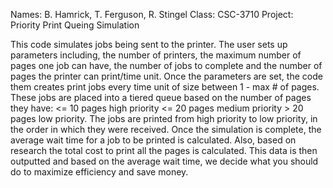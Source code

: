 Names: B. Hamrick, T. Ferguson, R. Stingel
Class: CSC-3710
Project: Priority Print Queing Simulation

This code simulates jobs being sent to the printer. The user sets up parameters including, the number
of printers, the maximum number of pages one job can have, the number of jobs to complete and the
number of pages the printer can print/time unit. Once the parameters are set, the code them creates
print jobs every time unit of size between 1 - max # of pages. These jobs are placed into a tiered
queue based on the number of pages they have: <= 10 pages high priority
                                              <= 20 pages medium priority
                                               > 20 pages low priority.
The jobs are printed from high priority to low priority, in the order in which they were received.
Once the simulation is complete, the average wait time for a job to be printed is calculated. Also,
based on research the total cost to print all the pages is calculated. This data is then outputted
and based on the average wait time, we decide what you should do to maximize efficiency and save
money.
